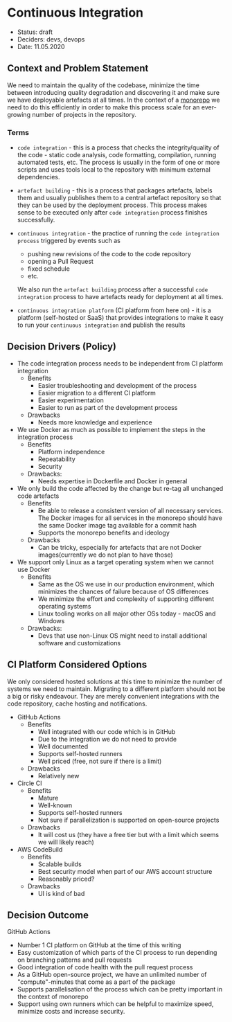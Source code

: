 # Continuous Integration

- Status: draft
- Deciders: devs, devops
- Date: 11.05.2020

## Context and Problem Statement

We need to maintain the quality of the codebase, minimize the time between introducing quality degradation and discovering it and make sure we have deployable artefacts at all times.
In the context of a [monorepo](./monorepo.md) we need to do this efficiently in order to make this process scale for an ever-growing number of projects in the repository.

### Terms

- `code integration` - this is a process that checks the integrity/quality of the code - static code analysis, code formatting, compilation, running automated tests, etc. The process is usually in the form of one or more scripts and uses tools local to the repository with minimum external dependencies.
- `artefact building` - this is a process that packages artefacts, labels them and usually publishes them to a central artefact repository so that they can be used by the deployment process. This process makes sense to be executed only after `code integration` process finishes successfully.
- `continuous integration` - the practice of running the `code integration process` triggered by events such as

  - pushing new revisions of the code to the code repository
  - opening a Pull Request
  - fixed schedule
  - etc.

  We also run the `artefact building` process after a successful `code integration` process to have artefacts ready for deployment at all times.

- `continuous integration platform` (CI platform from here on) - it is a platform (self-hosted or SaaS) that provides integrations to make it easy to run your `continuous integration` and publish the results

## Decision Drivers (Policy)

- The code integration process needs to be independent from CI platform integration
  - Benefits
    - Easier troubleshooting and development of the process
    - Easier migration to a different CI platform
    - Easier experimentation
    - Easier to run as part of the development process
  - Drawbacks
    - Needs more knowledge and experience
- We use Docker as much as possible to implement the steps in the integration process
  - Benefits
    - Platform independence
    - Repeatability
    - Security
  - Drawbacks:
    - Needs expertise in Dockerfile and Docker in general
- We only build the code affected by the change but re-tag all unchanged code artefacts
  - Benefits
    - Be able to release a consistent version of all necessary services. The Docker images for all services in the monorepo should have the same Docker image tag available for a commit hash
    - Supports the monorepo benefits and ideology
  - Drawbacks
    - Can be tricky, especially for artefacts that are not Docker images(currently we do not plan to have those)
- We support only Linux as a target operating system when we cannot use Docker
  - Benefits
    - Same as the OS we use in our production environment, which minimizes the chances of failure because of OS differences
    - We minimize the effort and complexity of supporting different operating systems
    - Linux tooling works on all major other OSs today - macOS and Windows
  - Drawbacks:
    - Devs that use non-Linux OS might need to install additional software and customizations

## CI Platform Considered Options

We only considered hosted solutions at this time to minimize the number of systems we need to maintain. Migrating to a different platform should not be a big or risky endeavour. They are merely convenient integrations with the code repository, cache hosting and notifications.

- GitHub Actions
  - Benefits
    - Well integrated with our code which is in GitHub
    - Due to the integration we do not need to provide
    - Well documented
    - Supports self-hosted runners
    - Well priced (free, not sure if there is a limit)
  - Drawbacks
    - Relatively new
- Circle CI
  - Benefits
    - Mature
    - Well-known
    - Supports self-hosted runners
    - Not sure if parallelization is supported on open-source projects
  - Drawbacks
    - It will cost us (they have a free tier but with a limit which seems we will likely reach)
- AWS CodeBuild
  - Benefits
    - Scalable builds
    - Best security model when part of our AWS account structure
    - Reasonably priced?
  - Drawbacks
    - UI is kind of bad

## Decision Outcome

GitHub Actions

- Number 1 CI platform on GitHub at the time of this writing
- Easy customization of which parts of the CI process to run depending on branching patterns and pull requests
- Good integration of code health with the pull request process
- As a GitHub open-source project, we have an unlimited number of "compute"-minutes that come as a part of the package
- Supports parallelisation of the process which can be pretty important in the context of monorepo
- Support using own runners which can be helpful to maximize speed, minimize costs and increase security.
